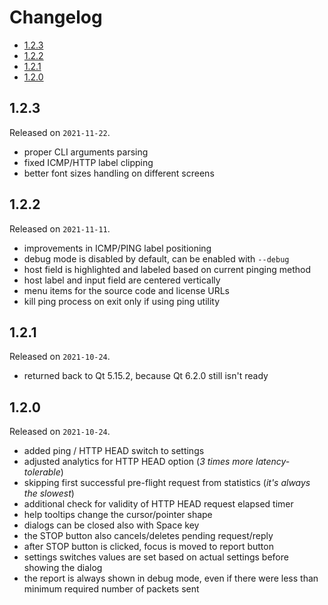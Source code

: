 # Changelog

<!-- MarkdownTOC -->

- [1.2.3](#123)
- [1.2.2](#122)
- [1.2.1](#121)
- [1.2.0](#120)

<!-- /MarkdownTOC -->

## 1.2.3

Released on `2021-11-22`.

- proper CLI arguments parsing
- fixed ICMP/HTTP label clipping
- better font sizes handling on different screens

## 1.2.2

Released on `2021-11-11`.

- improvements in ICMP/PING label positioning
- debug mode is disabled by default, can be enabled with `--debug`
- host field is highlighted and labeled based on current pinging method
- host label and input field are centered vertically
- menu items for the source code and license URLs
- kill ping process on exit only if using ping utility

## 1.2.1

Released on `2021-10-24`.

- returned back to Qt 5.15.2, because Qt 6.2.0 still isn't ready

## 1.2.0

Released on `2021-10-24`.

- added ping / HTTP HEAD switch to settings
- adjusted analytics for HTTP HEAD option (*3 times more latency-tolerable*)
- skipping first successful pre-flight request from statistics (*it's always the slowest*)
- additional check for validity of HTTP HEAD request elapsed timer
- help tooltips change the cursor/pointer shape
- dialogs can be closed also with Space key
- the STOP button also cancels/deletes pending request/reply
- after STOP button is clicked, focus is moved to report button
- settings switches values are set based on actual settings before showing the dialog
- the report is always shown in debug mode, even if there were less than minimum required number of packets sent

